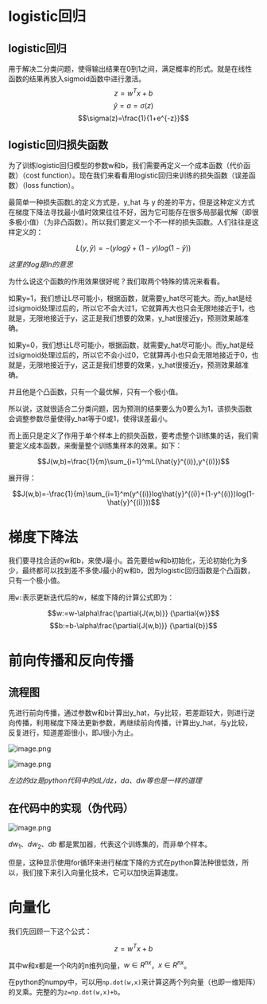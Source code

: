 # logistic回归
## logistic回归
用于解决二分类问题，使得输出结果在0到1之间，满足概率的形式。就是在线性函数的结果再放入sigmoid函数中进行激活。
$$z=w^{T}x+b$$
$$\hat{y}=a=\sigma(z)$$
$$\sigma(z)=\frac{1}{1+e^{-z}}$$
## logistic回归损失函数
为了训练logistic回归模型的参数w和b，我们需要再定义一个成本函数（代价函数）（cost function）。现在我们来看看用logistic回归来训练的损失函数（误差函数）（loss function）。

最简单一种损失函数L的定义方式是，y_hat 与 y 的差的平方，但是这种定义方式在梯度下降法寻找最小值时效果往往不好，因为它可能存在很多局部最优解（即很多极小值）（为非凸函数）。所以我们要定义一个不一样的损失函数。人们往往是这样定义的：

$$L(y,\hat{y})=-(ylog\hat{y}+(1-y)log(1-\hat{y}))$$

*这里的log是ln的意思*

为什么说这个函数的作用效果很好呢？我们取两个特殊的情况来看看。

如果y=1，我们想让L尽可能小，根据函数，就需要y_hat尽可能大。而y_hat是经过sigmoid处理过后的，所以它不会大过1，它就算再大也只会无限地接近于1，也就是，无限地接近于y，这正是我们想要的效果，y_hat很接近y，预测效果越准确。

如果y=0，我们想让L尽可能小，根据函数，就需要y_hat尽可能小。而y_hat是经过sigmoid处理过后的，所以它不会小过0，它就算再小也只会无限地接近于0，也就是，无限地接近于y，这正是我们想要的效果，y_hat很接近y，预测效果越准确。

并且他是个凸函数，只有一个最优解，只有一个极小值。

所以说，这就很适合二分类问题，因为预测的结果要么为0要么为1，该损失函数会调整参数尽量使得y_hat等于0或1，使得误差最小。

而上面只是定义了作用于单个样本上的损失函数，要考虑整个训练集的话，我们需要定义成本函数，来衡量整个训练集样本的效果。如下：

$$J(w,b)=\frac{1}{m}\sum_{i=1}^mL(\hat{y}^{(i)},y^{(i)})$$

展开得：

$$J(w,b)=-\frac{1}{m}\sum_{i=1}^m(y^{(i)}log\hat{y}^{(i)}+(1-y^{(i)})log(1-\hat{y}^{(i)}))$$

# 梯度下降法
我们要寻找合适的w和b，来使J最小。首先要给w和b初始化，无论初始化为多少，最终都可以找到差不多使J最小的w和b，因为logistic回归函数是个凸函数，只有一个极小值。

用`w:`表示更新迭代后的w，梯度下降的计算公式即为：

$$w:=w-\alpha\frac{\partial{J(w,b)}} {\partial{w}}$$
$$b:=b-\alpha\frac{\partial{J(w,b)}} {\partial{b}}$$

# 前向传播和反向传播
## 流程图
先进行前向传播，通过参数w和b计算出y_hat，与y比较，若差距较大，则进行逆向传播，利用梯度下降法更新参数，再继续前向传播，计算出y_hat，与y比较，反复进行，知道差距很小，即J很小为止。

![image.png](https://youki-1330066034.cos.ap-guangzhou.myqcloud.com/machine-learning/202410162005466.png)

![image.png](https://youki-1330066034.cos.ap-guangzhou.myqcloud.com/machine-learning/202410162008910.png)

*左边的dz是python代码中的dL/dz，da、dw等也是一样的道理*

## 在代码中的实现（伪代码）

![image.png](https://youki-1330066034.cos.ap-guangzhou.myqcloud.com/machine-learning/202410162013477.png)

$dw_{1}$、$dw_{2}$、$db$ 都是累加器，代表这个训练集的，而非单个样本。

但是，这种显示使用for循环来进行梯度下降的方式在python算法种很低效，所以，我们接下来引入向量化技术，它可以加快运算速度。

# 向量化
我们先回顾一下这个公式：

$$z=w^{T}x+b$$

其中w和x都是一个R内的n维列向量，$w\in{R^{nx}}$，$x\in{R^{nx}}$。

在python的numpy中，可以用`np.dot(w,x)`来计算这两个列向量（也即一维矩阵）的叉乘。完整的为`z=np.dot(w,x)+b`。